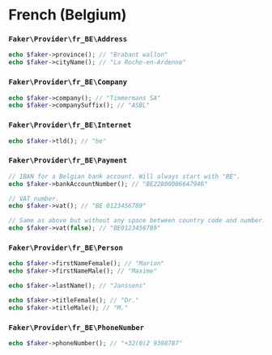 # French (Belgium)

### `Faker\Provider\fr_BE\Address`

```php
echo $faker->province(); // "Brabant wallon"
echo $faker->cityName(); // "La Roche-en-Ardenne"
```

### `Faker\Provider\fr_BE\Company`

```php
echo $faker->company(); // "Timmermans SA"
echo $faker->companySuffix(); // "ASBL"
```

### `Faker\Provider\fr_BE\Internet`

```php
echo $faker->tld(); // "be"
```

### `Faker\Provider\fr_BE\Payment`

```php
// IBAN for a Belgian bank account. Will always start with "BE".
echo $faker->bankAccountNumber(); // "BE22800006647946"

// VAT number.
echo $faker->vat(); // "BE 0123456789"

// Same as above but without any space between country code and number.
echo $faker->vat(false); // "BE0123456789"
```

### `Faker\Provider\fr_BE\Person`

```php
echo $faker->firstNameFemale(); // "Marion"
echo $faker->firstNameMale(); // "Maxime"

echo $faker->lastName(); // "Janssens"

echo $faker->titleFemale(); // "Dr."
echo $faker->titleMale(); // "M."
```

### `Faker\Provider\fr_BE\PhoneNumber`

```php
echo $faker->phoneNumber(); // "+32(0)2 9398787"
```

